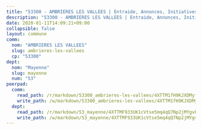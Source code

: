 ```yaml
---
title: "53300 - AMBRIERES LES VALLEES | Entraide, Annonces, Initiatives"
description: "53300 - AMBRIERES LES VALLEES | Entraide, Annonces, Initiatives"
date: 2020-01-11T14:09:21+09:00
collapsible: false
layout: commune
comm:
  nom: "AMBRIERES LES VALLEES"
  slug: ambrieres-les-vallees
  cp: "53300"
dept:
  nom: "Mayenne"
  slug: mayenne
  num: "53"
peerpad:
  comm:
    read_path: /r/markdown/53300_ambrieres-les-vallees/4XTTM1fH9KJXDMyfx31YBkaP8omibyco2YP1w5a88pHqhTDxw
    write_path: /w/markdown/53300_ambrieres-les-vallees/4XTTM1fH9KJXDMyfx31YBkaP8omibyco2YP1w5a88pHqhTDxw-K3TgUT9CUbauG7xuiYpSMRqeFsUcrYeiFTk5EfQWyHCaZ7KEukoDWD4gWJFoSZxzywswrUmY3CodoWdcPE3dVRkh3zkvzoRex3ybxhuLyWjLV9QJbMa7mfmPcuNg9rPjA3GJDqQf
  dept:
    read_path: /r/markdown/53_mayenne/4XTTMF933UK1cVtse5mq4qQ7Np2jMYgvbp6qouY9MWyoeWY43
    write_path: /w/markdown/53_mayenne/4XTTMF933UK1cVtse5mq4qQ7Np2jMYgvbp6qouY9MWyoeWY43-K3TgUcgqTBNoSTxPqkZ94HV7ydPjBnvnBue9tEiK9jakhdXjxdo4Br4iK1oa2CDh4yEVWX1tFyjU9wvcKRuNLDocpAE5TJXkqSv2docSVtfLpqmkB6Zf1obqgGj7oAqY4ytCV5Es
---
```


